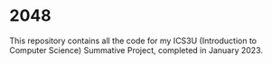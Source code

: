 # 2048

This repository contains all the code for my ICS3U (Introduction to Computer Science) Summative Project, completed in January 2023.
